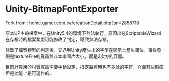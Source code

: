 # Unity-BitmapFontExporter
Fork from : home.gamer.com.tw/creationDetail.php?sn=2858718

原本UP主的檔案中，在Unity5.4的環境下無法執行，原因出在ScriptableWizard在存檔時的檔案類型可能修改了判定，導致無法存檔。

修改了檔案類型的判定後，又遇到Unity產生出的字型在顯示上產生錯位，事後發現是textureFile的寬高並非本來圖片大小，而是2次方的容器。

目前計算用的材質寬高需要手動設定，指定路徑時也有多餘的字符，介面有些瑕疵但是功能上是可運作的。
